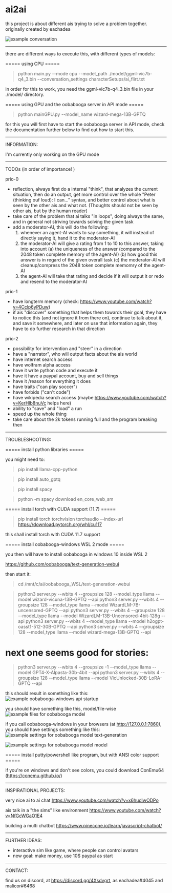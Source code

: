 # ai2ai
this project is about different ais trying to solve a problem together. originally created by eachadea

![example conversation](example_conversation.jpg "Example conversation")

- - - - - - - - - - - - - - - - - - - - - - - - - - - - - - - - - - - - - - - - - - - - - - - - - - - - - - - - - - - - 

there are different ways to execute this, with different types of models:

===== using CPU =====

> python main.py --mode cpu --model_path ./model/ggml-vic7b-q4_3.bin --conversation_settings characterSetups/ai_flirt.txt

in order for this to work, you need the ggml-vic7b-q4_3.bin file in your ./model/ directory.

===== using GPU and the oobabooga server in API mode =====

> python mainGPU.py --model_name wizard-mega-13B-GPTQ

for this you will first have to start the oobabooga server in API mode, check the documentation further below to find out how to start this.


- - - - - - - - - - - - - - - - - - - - - - - - - - - - - - - - - - - - - - - - - - - - - - - - - - - - - - - - - - - -  

INFORMATION:

I'm currently only working on the GPU mode

- - - - - - - - - - - - - - - - - - - - - - - - - - - - - - - - - - - - - - - - - - - - - - - - - - - - - - - - - - - -  
 
TODOs (in order of importance! )

prio-0
- reflection, always first do a internal "think", that analyzes the current situation, then do an output, get more control over the
  whole "Peter (thinking ouf loud): I can..." syntax, and better control about what is seen by the other ais and what not.
  (Thoughts should not be seen by other ais, but by the human reader)
- take care of the problem that ai talks "in loops", doing always the same, and in general not striving towards solving the given task
- add a moderator-AI, this will do the following:
  1. whenever an agent-AI wants to say something, it will instead of directly saying it, hand it to the moderator-AI
  2. the moderator-AI will give a rating from 1 to 10 to this answer, taking into account
     (a) the uniqueness of the answer (compared to the 2048 token complete memory of the agent-AI)
	 (b) how good this answer is in regard of the given overall task
	 (c) the moderator-AI will cleanup/compress the 2048 token complete memomry of the agent-AI
  3. the agent-AI will take that rating and decide if it will output it or redo and resend to the moderator-AI 

prio-1
- have longterm memory (check: https://www.youtube.com/watch?v=4Cclp6yPDuw)
- if ais "discover" something that helps them towards their goal, they have to notice this (and not ignore it from there on),
  continue to talk about it, and save it somewhere, and later on use that information again, they have to do further research
  in that direction

prio-2  
- possibility for intervention and "steer" in a direction
- have a "narrator", who will output facts about the ais world
- have internet search access
- have wolfram alpha access
- have it write python code and execute it
- have it have a paypal account, buy and sell things
- have it /reason for everything it does
- have traits ("can play soccer")
- have forbids ("can't code")
- have wikipedia search access (maybe https://www.youtube.com/watch?v=KerHlb8nuVc helps here)
- ability to "save" and "load" a run
- speed up the whole thing
- take care about the 2k tokens running full and the program breaking then

- - - - - - - - - - - - - - - - - - - - - - - - - - - - - - - - - - - - - - - - - - - - - - - - - - - - - - - - - - - -  

TROUBLESHOOTING:

===== install python libraries =====

you might need to:
> pip install llama-cpp-python

> pip install auto_gptq

> pip install spacy

> python -m spacy download en_core_web_sm

===== install torch with CUDA support (11.7) =====

> pip install torch torchvision torchaudio --index-url https://download.pytorch.org/whl/cu117

this shall install torch with CUDA 11.7 support

===== install oobabooga-windows WSL 2 mode =====

you then will have to install oobabooga in windows 10 inside WSL 2

https://github.com/oobabooga/text-generation-webui

then start it:

> cd /mnt/c/ai/oobabooga_WSL/text-generation-webui

> python3 server.py --wbits 4 --groupsize 128 --model_type llama --model wizard-vicuna-13B-GPTQ --api
> python3 server.py --wbits 4 --groupsize 128 --model_type llama --model WizardLM-7B-uncensored-GPTQ --api
> python3 server.py --wbits 4 --groupsize 128 --model_type llama --model WizardLM-13B-Uncensored-4bit-128g --api
> python3 server.py --wbits 4 --model_type llama --model h2ogpt-oasst1-512-30B-GPTQ --api
> python3 server.py --wbits 4 --groupsize 128 --model_type llama --model wizard-mega-13B-GPTQ --api
# next one seems good for stories:
> python3 server.py --wbits 4 --groupsize -1 --model_type llama --model GPT4-X-Alpasta-30b-4bit --api
> python3 server.py --wbits 4 --groupsize 128 --model_type llama --model VicUnlocked-30B-LoRA-GPTQ --api

this should result in something like this:
![example oobabooga-windows api startup](oobabooga_windows_api-startup.png "API startup of oobabooga_windows (running GPU, with a gptq model)")

you should have something like this, model/file-wise
![example files for oobabooga model](wizard-vicuna-13B-GPTQ-files.png "Example files for a GPTQ model")

if you call oobabooga-windows in your browsers (at http://127.0.0.1:7860), you should have settings something like this:
![example settings for oobabooga model text-generation](oobabooga_windows_textgeneration_example.png "Example text generation parameters")

![example settings for oobabooga model model](oobabooga_windows_modelparameters_example.png "Example model parameters")

===== install putty/powershell like program, but with ANSI color support =====

if you're on windows and don't see colors, you could download ConEmu64 (https://conemu.github.io/)

- - - - - - - - - - - - - - - - - - - - - - - - - - - - - - - - - - - - - - - - - - - - - - - - - - - - - - - - - - - -  

INSPIRATIONAL PROJECTS:

very nice ai to ai chat
https://www.youtube.com/watch?v=x6hudlwODPo

ais talk in a "the sims" like environment
https://www.youtube.com/watch?v=NfGcWGaO1E4

building a multi chatbot
https://www.pinecone.io/learn/javascript-chatbot/

- - - - - - - - - - - - - - - - - - - - - - - - - - - - - - - - - - - - - - - - - - - - - - - - - - - - - - - - - - - -  

FURTHER IDEAS:

- interactive sim like game, where people can control avatars
- new goal: make money, use 10$ paypal as start

- - - - - - - - - - - - - - - - - - - - - - - - - - - - - - - - - - - - - - - - - - - - - - - - - - - - - - - - - - - -  

CONTACT:

find us on discord, at https://discord.gg/4Xsdvgrt, as eachadea#4045 and malicor#6468